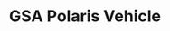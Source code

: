 ---
highlight: "false" 
title: "GSA Polaris Vehicle"
description: "Polaris will be a small business governmentwide acquisition contract (GWAC) for acquiring customized information technology (IT) services and IT services-based solutions."
url-link: "https://www.gsa.gov/technology/it-contract-vehicles-and-purchasing-programs/governmentwide-acquisition-contracts/polarisr"
type: "HTML"
gov-only: "false"
is-external: "true"
publication-date: "July 01, 2023"
reading-time: "5"
resource-type: "Information Slick"
filter: "contract-solutions"
audience: "contracts-acquisitions"
branded-offerings: "acquisition-policy-it-category"
---